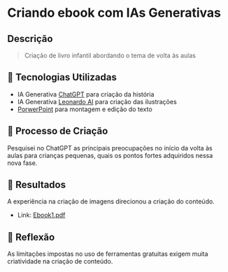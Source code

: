 # Criando ebook com IAs Generativas

## Descrição

> Criação de livro infantil abordando o tema de volta às aulas

## 🤖 Tecnologias Utilizadas

- IA Generativa [ChatGPT](https://chat.openai.com/) para criação da história 
- IA Generativa [Leonardo AI](https://leonardo.ai/) para criação das ilustrações 
- [PorwerPoint](https://www.microsoft.com/en/microsoft-365/powerpoint) para montagem e edição do texto 

## 🧐 Processo de Criação
Pesquisei no ChatGPT as principais preocupações no início da volta às aulas para crianças pequenas, quais os pontos fortes adquiridos nessa nova fase.

## 🚀 Resultados
A experiência na criação de imagens direcionou a criação do conteúdo.
- Link: [Ebook1.pdf](https://github.com/user-attachments/files/18270139/Ebook1.pdf)

## 💭 Reflexão 
As limitações impostas no uso de ferramentas gratuitas exigem muita criatividade na criação de conteúdo.


